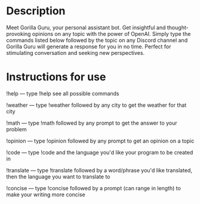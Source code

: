 # Description
Meet Gorilla Guru, your personal assistant bot. Get insightful and thought-provoking opinions on any topic with the power of OpenAI. Simply type the commands listed below followed by the topic on any Discord channel and Gorilla Guru will generate a response for you in no time. Perfect for stimulating conversation and seeking new perspectives.

# Instructions for use
!help –– type !help see all possible commands

!weather –– type !weather followed by any city to get the weather for that city

!math –– type !math followed by any prompt to get the answer to your problem

!opinion –– type !opinion followed by any prompt to get an opinion on a topic

!code –– type !code and the language you'd like your program to be created in

!translate –– type !translate followed by a word/phrase you'd like translated, then the language you want to translate to

!concise –– type !concise followed by a prompt (can range in length) to make your writing more concise
